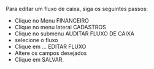 Para editar um fluxo de caixa, siga os seguintes passos:

* Clique no Menu FINANCEIRO
* Clique no menu lateral CADASTROS
* Clique no submenu AUDITAR FLUXO DE CAIXA
* selecione o fluxo
* Clique em ... EDITAR FLUXO
* Altere os campos desejados
* Clique em SALVAR.

